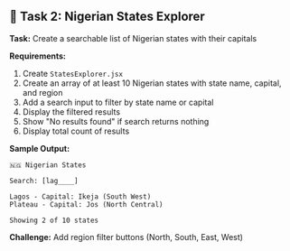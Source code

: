 ## 🎯 Task 2: Nigerian States Explorer

**Task:** Create a searchable list of Nigerian states with their capitals

**Requirements:**
1. Create `StatesExplorer.jsx`
2. Create an array of at least 10 Nigerian states with state name, capital, and region
3. Add a search input to filter by state name or capital
4. Display the filtered results
5. Show "No results found" if search returns nothing
6. Display total count of results

**Sample Output:**
```
🇳🇬 Nigerian States

Search: [lag____]

Lagos - Capital: Ikeja (South West)
Plateau - Capital: Jos (North Central)

Showing 2 of 10 states
```

**Challenge:** Add region filter buttons (North, South, East, West)
